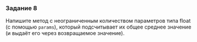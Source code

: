 ### Задание 8

Напишите метод с неограниченным количеством параметров типа float (с помощью `params`), который подсчитывает
их общее среднее значение (и выдаёт его через возвращаемое значение). 
